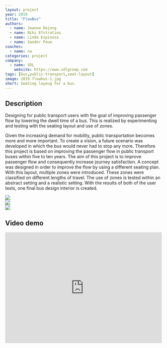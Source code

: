 ```yaml
---
layout: project
year: 2019
title: "FlowBus"
authors:
  - name: Jeanne Dejong
  - name: Niki Efstratiou
  - name: Linda Espinosa
  - name: Sander Pouw
coaches:
  - name: na
categories: project
company:
  - name: VDL
    website: https://www.vdlgroep.com
tags: [bus,public-transport,seat-layout]
image: 2019-flowbus-1.jpg
short: Seating layoug for a bus.
---
```


## Description
Designing for public transport users with the goal of improving passenger flow by lowering the dwell time of a bus. This is realized by experimenting and testing with the seating layout and use of zones.

Given the increasing demand for mobility, public transportation becomes more and more important. To create a vision, a future scenario was developed in which the bus would never had to stop any more. Therefore this project is based on improving the passenger flow in public transport buses within five to ten years. The aim of this project is to improve passenger flow and consequently increase journey satisfaction. A concept was designed in order to improve the flow by using a different seating plan. With this layout, multiple zones were introduced. These zones were classified on different lengths of travel. The use of zones is tested within an abstract setting and a realistic setting. With the results of both of the user tests, one final bus design interior is created.

<div class="project-image">
  <img src="/assets/img/2019-flowbus-2.jpg">
</div>
<div class="project-image">
  <img src="/assets/img/2019-flowbus-3.jpg">
</div>
<div class="project-image">
  <img src="/assets/img/2019-flowbus-4.jpg">
</div>

## Video demo
<iframe style="display:inline-block; border:0px solid #FFF; width: 100%; height: 358px" src="https://www.youtube.com/embed/Ia3RDxhp-G4?playlist=Ia3RDxhp-G4&loop=1&autoplay=1&mute=1" frameborder="0" allowfullscreen></iframe>
